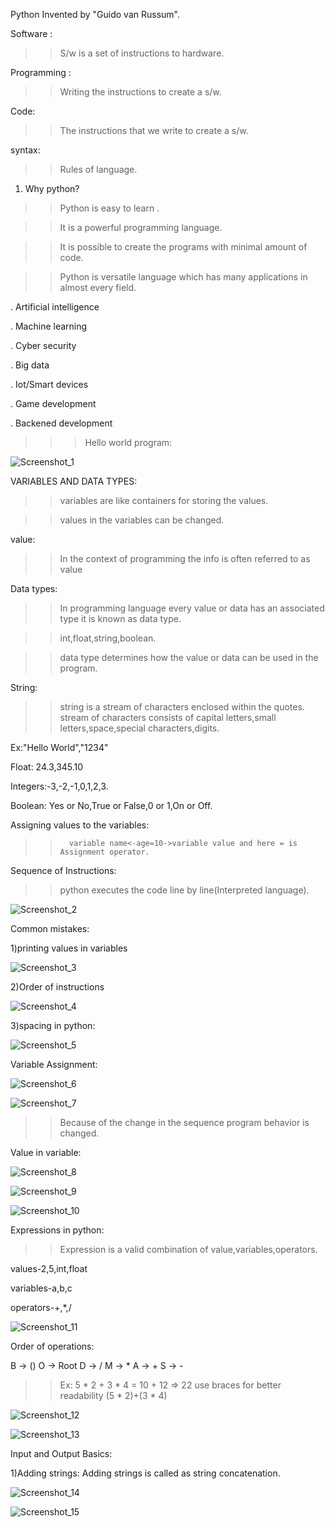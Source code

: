 Python Invented by "Guido van Russum".

Software :
 >> S/w is a set of instructions to hardware.

Programming :
 >>Writing the instructions to create a s/w.

Code:
>> The instructions that we write to create a s/w.

syntax:
 >> Rules of language.
1. Why python?
>> Python is easy to learn .


>> It is a powerful programming language.


>> It is possible to create the programs with minimal amount of code.


>> Python is versatile language which has many applications in almost every field.


   . Artificial intelligence
   
   . Machine learning
   
   . Cyber security 
   
   . Big data 
   
   . Iot/Smart devices 
   
   . Game development 
   
   . Backened development 
   
>>> Hello world program:
>>> 
![Screenshot_1](https://github.com/lekhanasarikonda/Python/assets/134198650/39e542fa-bf88-4e63-9242-238d6a117c95)

VARIABLES AND DATA TYPES:
>>variables are like containers for storing the values.

>>values in the variables can be changed.

value:
>>In the context of programming the info is often referred to as value

Data types:
 >>In programming language every value or data has an associated type it is known as data type.
 
 >>int,float,string,boolean.
 
 >>data type determines how the value or data can be used in the program.

String:

>>string is a stream of characters enclosed within the quotes. stream of characters consists of capital letters,small letters,space,special characters,digits.

Ex:"Hello World","1234"

Float: 24.3,345.10

Integers:-3,-2,-1,0,1,2,3.

Boolean: Yes or No,True or False,0 or 1,On or Off.

Assigning values to the variables:

>>       variable name<-age=10->variable value and here = is Assignment operator.

Sequence of Instructions:

>>python executes the code line by line(Interpreted language).

![Screenshot_2](https://github.com/lekhanasarikonda/Python/assets/134198650/89872d0d-7581-4313-8a09-0a5a42bb19da)

Common mistakes:

1)printing values in variables

![Screenshot_3](https://github.com/lekhanasarikonda/Python/assets/134198650/f75e79af-9cfd-4f81-a1ef-54398825bacd)

2)Order of instructions

![Screenshot_4](https://github.com/lekhanasarikonda/Python/assets/134198650/6de00180-8c49-4f5a-adee-cac0fac62fec)

3)spacing in python:

![Screenshot_5](https://github.com/lekhanasarikonda/Python/assets/134198650/d83cc00f-97bf-4693-a2be-1298fd02ea76)

Variable Assignment:

![Screenshot_6](https://github.com/lekhanasarikonda/Python/assets/134198650/0006d87f-07fa-458e-982c-e00b46a73fb5)

![Screenshot_7](https://github.com/lekhanasarikonda/Python/assets/134198650/0661e3d8-cf59-417e-b448-6885c53dc93b)

>>Because of the change in the sequence program behavior is changed.

Value in variable:

![Screenshot_8](https://github.com/lekhanasarikonda/Python/assets/134198650/ad740bb0-acd9-4557-ab01-9a067ce89c01)

![Screenshot_9](https://github.com/lekhanasarikonda/Python/assets/134198650/b2ba3ead-384b-4ec6-9151-87da6d263d54)

![Screenshot_10](https://github.com/lekhanasarikonda/Python/assets/134198650/9097b0c5-e8ae-407b-b07f-3ea426eb88da)

Expressions in python:

>>Expression is a valid combination of value,variables,operators.

values-2,5,int,float

variables-a,b,c

operators-+,*,/

![Screenshot_11](https://github.com/lekhanasarikonda/Python/assets/134198650/a74cb0fa-6d46-4c23-8bad-a1ebc895018d)

Order of operations:

B -> ()
O -> Root
D -> /
M -> *
A -> +
S -> -
>>Ex: 5 * 2 + 3 * 4 = 10 + 12 => 22
use braces for better readability
(5 * 2)+(3 * 4)

![Screenshot_12](https://github.com/lekhanasarikonda/Python/assets/134198650/464c5712-4943-4ede-99d8-dac69c744221)

![Screenshot_13](https://github.com/lekhanasarikonda/Python/assets/134198650/41deeddf-2f4c-421f-a6e5-592ec6d5793e)

Input and Output Basics:

1)Adding strings: Adding strings is called as string concatenation.

![Screenshot_14](https://github.com/lekhanasarikonda/Python/assets/134198650/58eb956a-e986-4172-bab4-861356ff59ce)

![Screenshot_15](https://github.com/lekhanasarikonda/Python/assets/134198650/8b816822-4213-4cd4-b8d8-ffe8c1c1919e)








 
